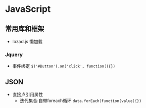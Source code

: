 # JavaScript

## 常用库和框架
- lozad.js 懒加载

### Jquery
- 事件绑定 `$('#Button').on('click', function(){})`

## JSON
- 直接点引用属性
    - 迭代集合:自带foreach循环 `data.forEach(function(value){})`
